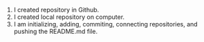 1. I created repository in Github.
2. I created local repository on computer.
3. I am initializing, adding, commiting, connecting repositories, and pushing the README.md file.
